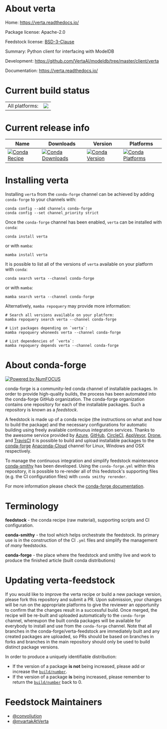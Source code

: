 About verta
===========

Home: https://verta.readthedocs.io/

Package license: Apache-2.0

Feedstock license: [BSD-3-Clause](https://github.com/conda-forge/verta-feedstock/blob/main/LICENSE.txt)

Summary: Python client for interfacing with ModelDB

Development: https://github.com/VertaAI/modeldb/tree/master/client/verta

Documentation: https://verta.readthedocs.io/

Current build status
====================


<table><tr><td>All platforms:</td>
    <td>
      <a href="https://dev.azure.com/conda-forge/feedstock-builds/_build/latest?definitionId=6449&branchName=main">
        <img src="https://dev.azure.com/conda-forge/feedstock-builds/_apis/build/status/verta-feedstock?branchName=main">
      </a>
    </td>
  </tr>
</table>

Current release info
====================

| Name | Downloads | Version | Platforms |
| --- | --- | --- | --- |
| [![Conda Recipe](https://img.shields.io/badge/recipe-verta-green.svg)](https://anaconda.org/conda-forge/verta) | [![Conda Downloads](https://img.shields.io/conda/dn/conda-forge/verta.svg)](https://anaconda.org/conda-forge/verta) | [![Conda Version](https://img.shields.io/conda/vn/conda-forge/verta.svg)](https://anaconda.org/conda-forge/verta) | [![Conda Platforms](https://img.shields.io/conda/pn/conda-forge/verta.svg)](https://anaconda.org/conda-forge/verta) |

Installing verta
================

Installing `verta` from the `conda-forge` channel can be achieved by adding `conda-forge` to your channels with:

```
conda config --add channels conda-forge
conda config --set channel_priority strict
```

Once the `conda-forge` channel has been enabled, `verta` can be installed with `conda`:

```
conda install verta
```

or with `mamba`:

```
mamba install verta
```

It is possible to list all of the versions of `verta` available on your platform with `conda`:

```
conda search verta --channel conda-forge
```

or with `mamba`:

```
mamba search verta --channel conda-forge
```

Alternatively, `mamba repoquery` may provide more information:

```
# Search all versions available on your platform:
mamba repoquery search verta --channel conda-forge

# List packages depending on `verta`:
mamba repoquery whoneeds verta --channel conda-forge

# List dependencies of `verta`:
mamba repoquery depends verta --channel conda-forge
```


About conda-forge
=================

[![Powered by
NumFOCUS](https://img.shields.io/badge/powered%20by-NumFOCUS-orange.svg?style=flat&colorA=E1523D&colorB=007D8A)](https://numfocus.org)

conda-forge is a community-led conda channel of installable packages.
In order to provide high-quality builds, the process has been automated into the
conda-forge GitHub organization. The conda-forge organization contains one repository
for each of the installable packages. Such a repository is known as a *feedstock*.

A feedstock is made up of a conda recipe (the instructions on what and how to build
the package) and the necessary configurations for automatic building using freely
available continuous integration services. Thanks to the awesome service provided by
[Azure](https://azure.microsoft.com/en-us/services/devops/), [GitHub](https://github.com/),
[CircleCI](https://circleci.com/), [AppVeyor](https://www.appveyor.com/),
[Drone](https://cloud.drone.io/welcome), and [TravisCI](https://travis-ci.com/)
it is possible to build and upload installable packages to the
[conda-forge](https://anaconda.org/conda-forge) [Anaconda-Cloud](https://anaconda.org/)
channel for Linux, Windows and OSX respectively.

To manage the continuous integration and simplify feedstock maintenance
[conda-smithy](https://github.com/conda-forge/conda-smithy) has been developed.
Using the ``conda-forge.yml`` within this repository, it is possible to re-render all of
this feedstock's supporting files (e.g. the CI configuration files) with ``conda smithy rerender``.

For more information please check the [conda-forge documentation](https://conda-forge.org/docs/).

Terminology
===========

**feedstock** - the conda recipe (raw material), supporting scripts and CI configuration.

**conda-smithy** - the tool which helps orchestrate the feedstock.
                   Its primary use is in the construction of the CI ``.yml`` files
                   and simplify the management of *many* feedstocks.

**conda-forge** - the place where the feedstock and smithy live and work to
                  produce the finished article (built conda distributions)


Updating verta-feedstock
========================

If you would like to improve the verta recipe or build a new
package version, please fork this repository and submit a PR. Upon submission,
your changes will be run on the appropriate platforms to give the reviewer an
opportunity to confirm that the changes result in a successful build. Once
merged, the recipe will be re-built and uploaded automatically to the
`conda-forge` channel, whereupon the built conda packages will be available for
everybody to install and use from the `conda-forge` channel.
Note that all branches in the conda-forge/verta-feedstock are
immediately built and any created packages are uploaded, so PRs should be based
on branches in forks and branches in the main repository should only be used to
build distinct package versions.

In order to produce a uniquely identifiable distribution:
 * If the version of a package **is not** being increased, please add or increase
   the [``build/number``](https://docs.conda.io/projects/conda-build/en/latest/resources/define-metadata.html#build-number-and-string).
 * If the version of a package **is** being increased, please remember to return
   the [``build/number``](https://docs.conda.io/projects/conda-build/en/latest/resources/define-metadata.html#build-number-and-string)
   back to 0.

Feedstock Maintainers
=====================

* [@convoliution](https://github.com/convoliution/)
* [@mvartakAtVerta](https://github.com/mvartakAtVerta/)

